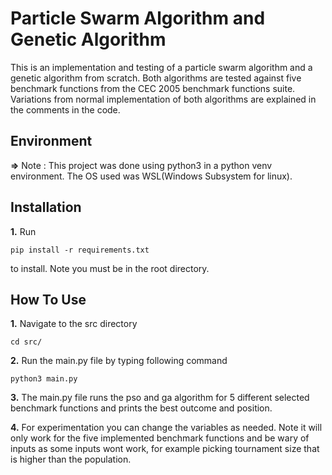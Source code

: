 # Particle Swarm Algorithm and Genetic Algorithm
This is an implementation and testing of a particle swarm algorithm and a genetic algorithm from scratch. Both algorithms are tested against five benchmark functions from the CEC 2005 benchmark functions suite. Variations from normal implementation of both algorithms are explained in the comments in the code.

## Environment
**=>** Note : This project was done using python3 in a python venv environment. The OS used was WSL(Windows Subsystem for linux).

## Installation
**1.** Run 
```
pip install -r requirements.txt
```
to install. Note you must be in the root directory.

## How To Use

**1.** Navigate to the src directory

```
cd src/
```

**2.** Run the main.py file by typing following command

```
python3 main.py
```

**3.** The main.py file runs the pso and ga algorithm for 5 different selected benchmark functions and prints the best outcome and position. 

**4.** For experimentation you can change the variables as needed. Note it will only work for the five implemented benchmark functions and be wary of inputs as some inputs wont work, for example picking tournament size that is higher than the population.

